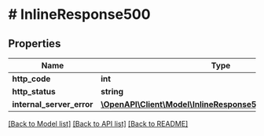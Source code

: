 # # InlineResponse500

## Properties

Name | Type | Description | Notes
------------ | ------------- | ------------- | -------------
**http_code** | **int** |  | [optional] 
**http_status** | **string** |  | [optional] 
**internal_server_error** | [**\OpenAPI\Client\Model\InlineResponse500InternalServerError**](InlineResponse500InternalServerError.md) |  | [optional] 

[[Back to Model list]](../../README.md#documentation-for-models) [[Back to API list]](../../README.md#documentation-for-api-endpoints) [[Back to README]](../../README.md)


